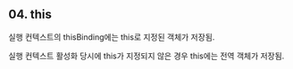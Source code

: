 ## 04. this 

실행 컨텍스트의 thisBinding에는 this로 지정된 객체가 저장됨. 

실행 컨텍스트 활성화 당시에 this가 지정되지 않은 경우 this에는 전역 객체가 저장됨. 

